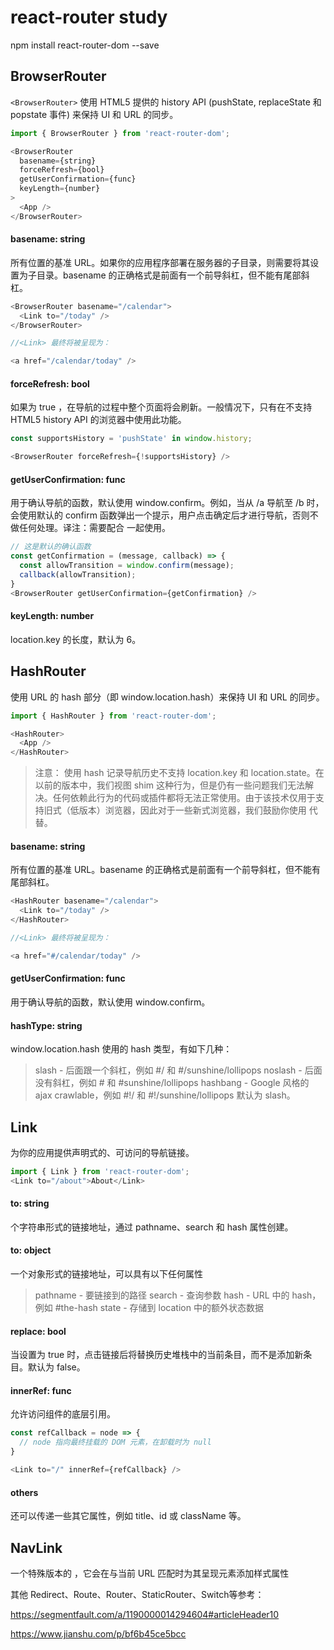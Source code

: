 # react-router study

npm install react-router-dom --save

## BrowserRouter
`<BrowserRouter>` 使用 HTML5 提供的 history API (pushState, replaceState 和 popstate 事件) 来保持 UI 和 URL 的同步。
```javascript
import { BrowserRouter } from 'react-router-dom';

<BrowserRouter
  basename={string}
  forceRefresh={bool}
  getUserConfirmation={func}
  keyLength={number}
>
  <App />
</BrowserRouter>
```
#### basename: string

所有位置的基准 URL。如果你的应用程序部署在服务器的子目录，则需要将其设置为子目录。basename 的正确格式是前面有一个前导斜杠，但不能有尾部斜杠。
```javascript
<BrowserRouter basename="/calendar">
  <Link to="/today" />
</BrowserRouter>

//<Link> 最终将被呈现为：

<a href="/calendar/today" />
```
#### forceRefresh: bool
如果为 true ，在导航的过程中整个页面将会刷新。一般情况下，只有在不支持 HTML5 history API 的浏览器中使用此功能。
```javascript
const supportsHistory = 'pushState' in window.history;

<BrowserRouter forceRefresh={!supportsHistory} />
```
#### getUserConfirmation: func
用于确认导航的函数，默认使用 window.confirm。例如，当从 /a 导航至 /b 时，会使用默认的 confirm 函数弹出一个提示，用户点击确定后才进行导航，否则不做任何处理。译注：需要配合 <Prompt> 一起使用。
```javascript
// 这是默认的确认函数
const getConfirmation = (message, callback) => {
  const allowTransition = window.confirm(message);
  callback(allowTransition);
}
<BrowserRouter getUserConfirmation={getConfirmation} />
```
#### keyLength: number
location.key 的长度，默认为 6。

## HashRouter
使用 URL 的 hash 部分（即 window.location.hash）来保持 UI 和 URL 的同步。
```javascript
import { HashRouter } from 'react-router-dom';

<HashRouter>
  <App />
</HashRouter>
```
>注意： 使用 hash 记录导航历史不支持 location.key 和 location.state。在以前的版本中，我们视图 shim 这种行为，但是仍有一些问题我们无法解决。任何依赖此行为的代码或插件都将无法正常使用。由于该技术仅用于支持旧式（低版本）浏览器，因此对于一些新式浏览器，我们鼓励你使用 <BrowserHistory> 代替。

#### basename: string
所有位置的基准 URL。basename 的正确格式是前面有一个前导斜杠，但不能有尾部斜杠。
```javascript
<HashRouter basename="/calendar">
  <Link to="/today" />
</HashRouter>

//<Link> 最终将被呈现为：

<a href="#/calendar/today" />
```
#### getUserConfirmation: func
用于确认导航的函数，默认使用 window.confirm。
#### hashType: string
window.location.hash 使用的 hash 类型，有如下几种：
>slash - 后面跟一个斜杠，例如 #/ 和 #/sunshine/lollipops
noslash - 后面没有斜杠，例如 # 和 #sunshine/lollipops
hashbang - Google 风格的 ajax crawlable，例如 #!/ 和 #!/sunshine/lollipops
默认为 slash。

## Link
为你的应用提供声明式的、可访问的导航链接。
```javascript
import { Link } from 'react-router-dom';
<Link to="/about">About</Link>
```
#### to: string
个字符串形式的链接地址，通过 pathname、search 和 hash 属性创建。

#### to: object
一个对象形式的链接地址，可以具有以下任何属性
>pathname - 要链接到的路径
 search - 查询参数
 hash - URL 中的 hash，例如 #the-hash
 state - 存储到 location 中的额外状态数据
 
#### replace: bool
当设置为 true 时，点击链接后将替换历史堆栈中的当前条目，而不是添加新条目。默认为 false。
#### innerRef: func
允许访问组件的底层引用。
```javascript
const refCallback = node => {
  // node 指向最终挂载的 DOM 元素，在卸载时为 null
}

<Link to="/" innerRef={refCallback} />
```
#### others
还可以传递一些其它属性，例如 title、id 或 className 等。

## NavLink
一个特殊版本的 <Link>，它会在与当前 URL 匹配时为其呈现元素添加样式属性

其他 Redirect、Route、Router、StaticRouter、Switch等参考：

https://segmentfault.com/a/1190000014294604#articleHeader10

https://www.jianshu.com/p/bf6b45ce5bcc
















